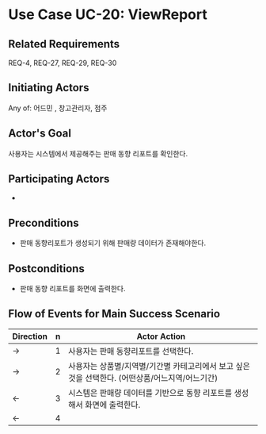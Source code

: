 # Use Case UC-20: ViewReport

## **Related Requirements**
REQ-4, REQ-27, REQ-29, REQ-30

## **Initiating Actors**

Any of: 어드민 , 창고관리자, 점주

## **Actor's Goal**
사용자는 시스템에서 제공해주는 판매 동향 리포트를 확인한다.
 
## **Participating Actors**

 - 

## **Preconditions**

-  판매 동향리포트가 생성되기 위해 판매량 데이터가 존재해야한다.

## **Postconditions**

- 판매 동향 리포트를 화면에 출력한다.

## Flow of Events for Main Success Scenario
| Direction | n | Actor Action                                                                                                         |
| --------- | - | -------------------------------------------------------------------------------------------------------------------- |
| →         | 1 | 사용자는 판매 동향리포트를 선택한다.  |
| →         | 2 | 사용자는 상품별/지역별/기간별 카테고리에서 보고 싶은 것을 선택한다. (어떤상품/어느지역/어느기간) |
| ←         | 3 | 시스템은 판매량 데이터를 기반으로 동향 리포트를 생성해서 화면에 출력한다. |
| ←         | 4 |   |

